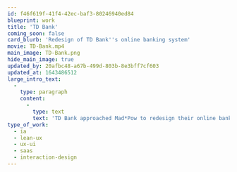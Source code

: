 ```yaml
---
id: f46f619f-41f4-42ec-baf3-80246940ed84
blueprint: work
title: 'TD Bank'
coming_soon: false
card_blurb: 'Redesign of TD Bank''s online banking system'
movie: TD-Bank.mp4
main_image: TD-Bank.png
hide_main_image: true
updated_by: 20afbc48-a67b-499d-803b-8e3bff7cf603
updated_at: 1643486512
large_intro_text:
  -
    type: paragraph
    content:
      -
        type: text
        text: 'TD Bank approached Mad*Pow to redesign their online banking platform. I led a team through a Lean UX iterative process, discovering user needs and pain points, and applying principles based on gamification that actually turned that most dreaded of chores — paying bills — into something satisfying, rewarding, even fun.'
type_of_work:
  - ia
  - lean-ux
  - ux-ui
  - saas
  - interaction-design
---
```

